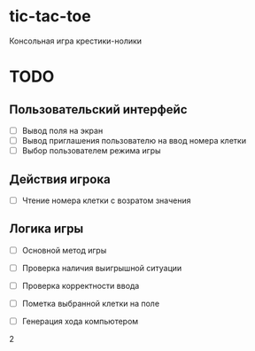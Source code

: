 # tic-tac-toe
Консольная игра крестики-нолики

# TODO

## Пользовательский интерфейс
- [ ] Вывод поля на экран
- [ ] Вывод приглашения пользователю на ввод номера клетки
- [ ] Выбор пользователем режима игры

## Действия игрока
- [ ] Чтение номера клетки с возратом значения

## Логика игры
- [ ] Основной метод игры
- [ ] Проверка наличия выигрышной ситуации
- [ ] Проверка корректности ввода
- [ ] Пометка выбранной клетки на поле
- [ ] Генерация хода компьютером


2